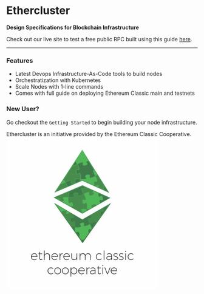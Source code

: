# Ethercluster 

**Design Specifications for Blockchain Infrastructure**

Check out our live site to test a free public RPC built using this guide [here](https://www.ethercluster.com).

---

### Features

* Latest Devops Infrastructure-As-Code tools to build nodes 
* Orchestratization with Kubernetes
* Scale Nodes with 1-line commands
* Comes with full guide on deploying Ethereum Classic main and testnets

### New User?

Go checkout the `Getting Started` to begin building your node infrastructure.



Ethercluster is an initiative provided by the Ethereum Classic Cooperative.
![logo](_media/ecc-logo.jpg)

